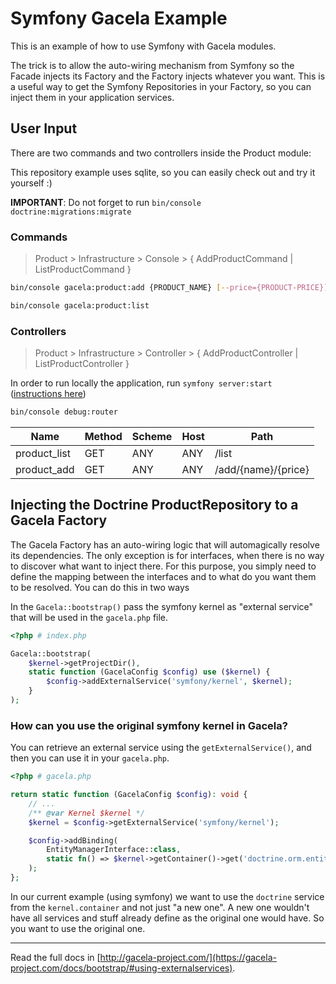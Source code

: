 # Symfony Gacela Example

This is an example of how to use Symfony with Gacela modules.

The trick is to allow the auto-wiring mechanism from Symfony so the Facade injects its Factory and the Factory injects
whatever you want. This is a useful way to get the Symfony Repositories in your Factory, so you can inject them in your
application services.

## User Input

There are two commands and two controllers inside the Product module:

This repository example uses sqlite, so you can easily check out and try it yourself :)

**IMPORTANT**: Do not forget to run `bin/console doctrine:migrations:migrate`

### Commands

> Product > Infrastructure > Console > { AddProductCommand | ListProductCommand }

```bash
bin/console gacela:product:add {PRODUCT_NAME} [--price={PRODUCT-PRICE}]

bin/console gacela:product:list
```

### Controllers

> Product > Infrastructure > Controller > { AddProductController | ListProductController }

In order to run locally the application, run `symfony server:start` ([instructions here](https://symfony.com/doc/current/setup/symfony_server.html))

```bash
bin/console debug:router
```

| Name         | Method | Scheme | Host | Path                |
|--------------|--------|--------|------|---------------------|
| product_list | GET    | ANY    | ANY  | /list               |
| product_add  | GET    | ANY    | ANY  | /add/{name}/{price} |


## Injecting the Doctrine ProductRepository to a Gacela Factory

The Gacela Factory has an auto-wiring logic that will automagically resolve its dependencies. The only exception is for
interfaces, when there is no way to discover what want to inject there. For this purpose, you simply need to define the
mapping between the interfaces and to what do you want them to be resolved. You can do this in two ways

In the `Gacela::bootstrap()` pass the symfony kernel as "external service" that will be used in the `gacela.php` file.

```php
<?php # index.php

Gacela::bootstrap(
    $kernel->getProjectDir(),
    static function (GacelaConfig $config) use ($kernel) {
        $config->addExternalService('symfony/kernel', $kernel);
    }
);
```

### How can you use the original symfony kernel in Gacela?

You can retrieve an external service using the `getExternalService()`, and then you can use it in your `gacela.php`.

```php
<?php # gacela.php

return static function (GacelaConfig $config): void {
    // ...
    /** @var Kernel $kernel */
    $kernel = $config->getExternalService('symfony/kernel');

    $config->addBinding(
        EntityManagerInterface::class,
        static fn() => $kernel->getContainer()->get('doctrine.orm.entity_manager')
    );
};
```

In our current example (using symfony) we want to use the `doctrine` service from the
`kernel.container` and not just "a new one". A new one wouldn't have all services and stuff already define as the
original one would have. So you want to use the original one.

---

Read the full docs in [http://gacela-project.com/](https://gacela-project.com/docs/bootstrap/#using-externalservices).
